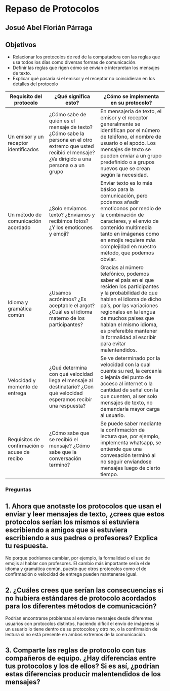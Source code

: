 # Repaso de Protocolos
## Josué Abel Florián Párraga
## Objetivos
- Relacionar los protocolos de red de la computadora con las reglas que usa todos los días
como diversas formas de comunicación.
- Definir las reglas que rigen cómo se envían e interpretan los mensajes de texto.
- Explicar qué pasaría si el emisor y el receptor no coincidieran en los detalles del protocolo
  
| Requisito del protocolo | ¿Qué significa esto? | ¿Cómo se implementa en su protocolo? |
|-----------|-----------|-----------|
|       Un emisor y un receptor identificados    |     ¿Cómo sabe de quién es el mensaje de texto? ¿Cómo sabe la persona en el otro extremo que usted recibió el mensaje? ¿Va dirigido a una persona o a un grupo| En mensajería de texto, el emisor y el receptor generalmente se identifican por el número de teléfono, el nombre de usuario o el apodo. Los mensajes de texto se pueden enviar a un grupo predefinido o a grupos nuevos que se crean según la necesidad.  |
|    Un método de comunicación acordado       |    ¿Solo enviamos texto? ¿Enviamos y recibimos fotos? ¿Y los emoticones y emoji?     |     Enviar texto es lo más básico para la comunicación, pero podemos añadir emoticonos por medio de la combinación de caracteres, y el envío de contenido multimedia tanto en imágenes como en emojis requiere más complejidad en nuestro método, que podemos obviar.      |
|      Idioma y gramática común     | ¿Usamos acrónimos? ¿Es aceptable el argot? ¿Cuál es el idioma materno de los participantes? |    Gracias al número telefónico, podemos saber el país en el que residen los participantes y la probabilidad de que hablen el idioma de dicho país, por las variaciones regionales en la lengua de muchos países que hablan el mismo idioma, es prefereible mantener la formalidad al escribir para evitar malentendidos.  |
|    Velocidad y momento de entrega       |     ¿Qué determina con qué velocidad llega el mensaje al destinatario? ¿Con qué velocidad esperamos recibir una respuesta?      |     Se ve determinado por la velocidad con la cual cuente su red, la cercanía o lejanía del punto de acceso al internet o la cantidad de señal con la que cuenten, al ser solo mensajes de texto, no demandaría mayor carga al usuario.      |
|     Requisitos de confirmación o acuse de recibo      |     ¿Cómo sabe que se recibió el mensaje? ¿Cómo sabe que la conversación terminó?      |    Se puede saber mediante la confirmación de lectura que, por ejemplo, implementa whatsapp, se entiende que una convesación terminó al no seguir enviandose mensajes luego de cierto tiempo.  |


### Preguntas
## 1. Ahora que anotaste los protocolos que usan el enviar y leer mensajes de texto, ¿crees que estos protocolos serían los mismos si estuviera escribiendo a amigos que si estuviera escribiendo a sus padres o profesores? Explica tu respuesta.
No porque podríamos cambiar, por ejemplo, la formalidad o el uso de emojis al hablar con profesores. El cambio más importante sería el de idioma y gramática común, puesto que otros protocolos como el de confirmación o velocidad de entrega pueden mantenerse igual. 

## 2. ¿Cuáles crees que serían las consecuencias si no hubiera estándares de protocolo acordados para los diferentes métodos de comunicación?
Podrían encontrarse problemas al enviarse mensajes desde diferentes usuarios con protocolos distintos, haciendo dificil el envío de imágenes si un usuario lo tiene dentro de su protocolos y otro no, o la confirmaión de lectura si no está presente en ambos extremos de la comunicación. 

## 3. Comparte las reglas de protocolo con tus compañeros de equipo. ¿Hay diferencias entre tus protocolos y los de ellos? Si es así, ¿podrían estas diferencias producir malentendidos de los mensajes?

